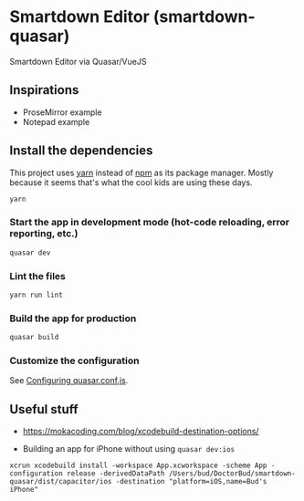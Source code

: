# Smartdown Editor (smartdown-quasar)

Smartdown Editor via Quasar/VueJS

## Inspirations

- ProseMirror example
- Notepad example


## Install the dependencies

This project uses [yarn]() instead of [npm]() as its package manager. Mostly because it seems that's what the cool kids are using these days.

```bash
yarn
```

### Start the app in development mode (hot-code reloading, error reporting, etc.)
```bash
quasar dev
```

### Lint the files
```bash
yarn run lint
```

### Build the app for production
```bash
quasar build
```

### Customize the configuration
See [Configuring quasar.conf.js](https://quasar.dev/quasar-cli/quasar-conf-js).


## Useful stuff

- https://mokacoding.com/blog/xcodebuild-destination-options/

- Building an app for iPhone without using `quasar dev:ios`

```
xcrun xcodebuild install -workspace App.xcworkspace -scheme App -configuration release -derivedDataPath /Users/bud/DoctorBud/smartdown-quasar/dist/capacitor/ios -destination "platform=iOS,name=Bud's iPhone"
```

